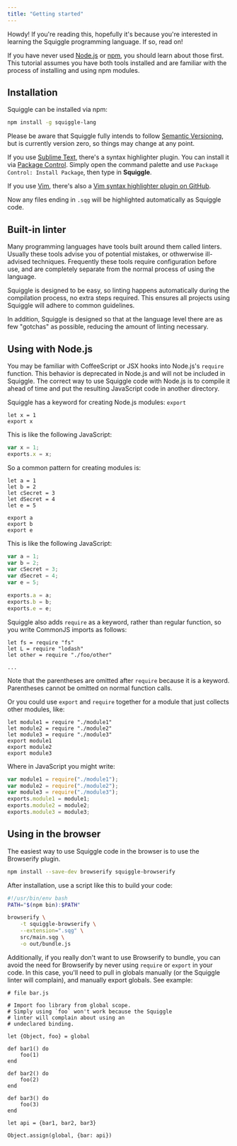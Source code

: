 ```yaml
---
title: "Getting started"
---
```


Howdy! If you're reading this, hopefully it's because you're interested in learning the Squiggle programming language. If so, read on!

If you have never used [Node.js][] or [npm][], you should learn about those first. This tutorial assumes you have both tools installed and are familiar with the process of installing and using npm modules.

## Installation

Squiggle can be installed via npm:

```bash
npm install -g squiggle-lang
```

Please be aware that Squiggle fully intends to follow [Semantic Versioning][semver], but is currently version zero, so things may change at any point.

If you use [Sublime Text][sublime], there's a syntax highlighter plugin. You can install it via [Package Control][pkgctrl]. Simply open the command palette and use `Package Control: Install Package`, then type in **Squiggle**.

If you use [Vim][vim], there's also a [Vim syntax highlighter plugin on GitHub][vimplug].

Now any files ending in `.sqg` will be highlighted automatically as Squiggle code.

## Built-in linter

Many programming languages have tools built around them called linters. Usually these tools advise you of potential mistakes, or othwerwise ill-advised techniques. Frequently these tools require configuration before use, and are completely separate from the normal process of using the language.

Squiggle is designed to be easy, so linting happens automatically during the compilation process, no extra steps required. This ensures all projects using Squiggle will adhere to common guidelines.

In addition, Squiggle is designed so that at the language level there are as few "gotchas" as possible, reducing the amount of linting necessary.

## Using with Node.js

You may be familiar with CoffeeScript or JSX hooks into Node.js's `require` function. This behavior is deprecated in Node.js and will not be included in Squiggle. The correct way to use Squiggle code with Node.js is to compile it ahead of time and put the resulting JavaScript code in another directory.

Squiggle has a keyword for creating Node.js modules: `export`

```squiggle
let x = 1
export x
```

This is like the following JavaScript:

```javascript
var x = 1;
exports.x = x;
```

So a common pattern for creating modules is:

```squiggle
let a = 1
let b = 2
let cSecret = 3
let dSecret = 4
let e = 5

export a
export b
export e
```

This is like the following JavaScript:

```javascript
var a = 1;
var b = 2;
var cSecret = 3;
var dSecret = 4;
var e = 5;

exports.a = a;
exports.b = b;
exports.e = e;
```

Squiggle also adds `require` as a keyword, rather than regular function, so you write CommonJS imports as follows:

```squiggle
let fs = require "fs"
let L = require "lodash"
let other = require "./foo/other"

...
```

Note that the parentheses are omitted after `require` because it is a keyword. Parentheses cannot be omitted on normal function calls.

Or you could use `export` and `require` together for a module that just collects other modules, like:

```squiggle
let module1 = require "./module1"
let module2 = require "./module2"
let module3 = require "./module3"
export module1
export module2
export module3
```

Where in JavaScript you might write:

```javascript
var module1 = require("./module1");
var module2 = require("./module2");
var module3 = require("./module3");
exports.module1 = module1;
exports.module2 = module2;
exports.module3 = module3;
```

## Using in the browser

The easiest way to use Squiggle code in the browser is to use the Browserify plugin.

```bash
npm install --save-dev browserify squiggle-browserify
```

After installation, use a script like this to build your code:

```bash
#!/usr/bin/env bash
PATH="$(npm bin):$PATH"

browserify \
    -t squiggle-browserify \
    --extension=".sqg" \
    src/main.sqg \
    -o out/bundle.js
```

Additionally, if you really don't want to use Browserify to bundle, you can avoid the need for Browserify by never using `require` or `export` in your code. In this case, you'll need to pull in globals manually (or the Squiggle linter will complain), and manually export globals. See example:

```squiggle
# file bar.js

# Import foo library from global scope.
# Simply using `foo` won't work because the Squiggle
# linter will complain about using an
# undeclared binding.

let {Object, foo} = global

def bar1() do
    foo(1)
end

def bar2() do
    foo(2)
end

def bar3() do
    foo(3)
end

let api = {bar1, bar2, bar3}

Object.assign(global, {bar: api})
```

[vim]: http://www.vim.org/
[npm]: https://www.npmjs.com/
[semver]: http://semver.org/
[lodash]: https://lodash.com/
[node.js]: https://nodejs.org/
[sublime]: http://www.sublimetext.com/
[pkgctrl]: https://packagecontrol.io/
[vimplug]: https://github.com/squiggle-lang/vim-squiggle
